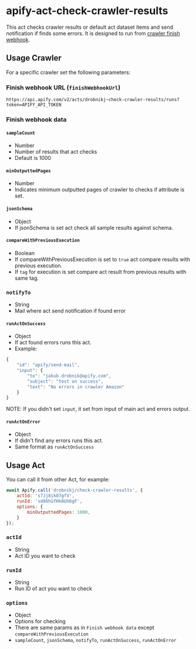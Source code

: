 # apify-act-check-crawler-results
This act checks crawler results or default act dataset items and send notification if finds some errors.
It is designed to run from [crawler finish webhook](https://www.apify.com/docs#crawler-finishWebhookUrl).

## Usage Crawler

For a specific crawler set the following parameters:

### Finish webhook URL (`finishWebhookUrl`)
```
https://api.apify.com/v2/acts/drobnikj~check-crawler-results/runs?token=APIFY_API_TOKEN
```

### Finish webhook data

#### `sampleCount`
- Number
- Number of results that act checks
- Default is 1000


#### `minOutputtedPages`
- Number
- Indicates minimum outputted pages of crawler to checks if attribute is set.


#### `jsonSchema`
- Object
- If jsonSchema is set act check all sample results against schema.


#### `compareWithPreviousExecution`
- Boolean
- If compareWithPreviousExecution is set to `true` act compare results with previous execution.
- If `tag` for execution is set compare act result from previous results with same tag.

### `notifyTo`
- String
- Mail where act send notification if found error

#### `runActOnSuccess`
- Object
- If act found errors runs this act.
- Example:
```javascript
{
    "id": "apify/send-mail",
    "input": {
        "to": "jakub.drobnik@apify.com",
        "subject": "test on success",
        "text": "No errors in crawler Amazon"
    }
}
```
NOTE: If you didn't set `input`, it set from input of main act and errors output.

#### `runActOnError`
- Object
- If didn't find any errors runs this act.
- Same format as `runActOnSuccess`

## Usage Act

You can call it from other Act, for example:
```javascript
await Apify.call('drobnikj/check-crawler-results', {
    actId: 's7Jj8ik07gfV',
    runId: 'sd86hGfHk0Uh6gF',
    options: {
        minOutputtedPages: 1000,
    }
});
```

### `actId`
- String
- Act ID you want to check

### `runId`
- String
- Run ID of act you want to check

### `options`
- Object
- Options for checking
- There are same params as in `Finish webhook data` except `compareWithPreviousExecution`
- `sampleCount`, `jsonSchema`, `notifyTo`, `runActOnSuccess`, `runActOnError`

